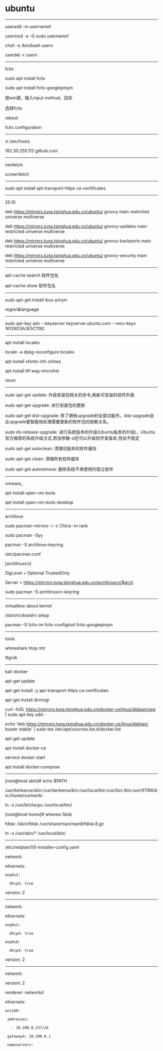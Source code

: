 # ubuntu

---

useradd -m username1

usermod -a -G sudo username1

chsh -s /bin/bash usern

userdel -r usern

---

fcitx

sudo apt install fcitx

sudo apt install fcitx-googlepinyin 

按win键，输入input method，回车

选择fcitx

reboot

fcitx configuration

---

vi /etc/hosts

192.30.255.113 github.com

---
neofetch

screenfetch

---

sudo apt install apt-transport-https ca-certificates

---
20.10

deb https://mirrors.tuna.tsinghua.edu.cn/ubuntu/ groovy main restricted universe multiverse

deb https://mirrors.tuna.tsinghua.edu.cn/ubuntu/ groovy-updates main restricted universe multiverse

deb https://mirrors.tuna.tsinghua.edu.cn/ubuntu/ groovy-backports main restricted universe multiverse

deb https://mirrors.tuna.tsinghua.edu.cn/ubuntu/ groovy-security main restricted universe multiverse

---

apt-cache search 软件包名

apt-cache show 软件包名

---

sudo apt-get install ibus-pinyin

region&language

---

 sudo apt-key adv --keyserver keyserver.ubuntu.com --recv-keys 16126D3A3E5C1192

---

apt install locales

locale -a dpkg-reconfigure locales 

apt install xfonts-intl-chines

apt install ttf-wqy-microhei

reoot

---

sudo apt-get update: 升级安装包相关的命令,刷新可安装的软件列表

sudo apt-get upgrade: 进行安装包的更新

sudo apt-get dist-upgrade: 除了拥有upgrade的全部功能外，dist-upgrade会比upgrade更智能地处理需要更新的软件包的依赖关系。

sudo do-release-upgrade: 进行系统版本的升级(Ubuntu版本的升级)，Ubuntu官方推荐的系统升级方式,若加参数-d还可以升级到开发版本,但会不稳定

sudo apt-get autoclean: 清理旧版本的软件缓存

sudo apt-get clean: 清理所有软件缓存

sudo apt-get autoremove: 删除系统不再使用的孤立软件

---

vmware_

apt install open-vm-tools

apt install open-vm-tools-desktop

---

archlinux

sudo pacman-mirrors -i -c China -m rank 

sudo pacman -Syy

pacman -S archlinux-keyring

/etc/pacman.conf

[archlinuxcn]

SigLevel = Optional TrustedOnly

Server = https://mirrors.tuna.tsinghua.edu.cn/archlinuxcn/$arch

sudo pacman -S archlinuxcn-keyring

---

virtualbox-about kernel

/sbin/rcvboxdrv setup

pacman -S fcitx-im fcitx-configtool fcitx-googlepinyin

---

tools

whireshark htop mtr 

Ngrok

---

kali-docker

apt-get update
 
apt-get install -y apt-transport-https ca-certificates
 
apt-get install dirmngr

curl -fsSL https://mirrors.tuna.tsinghua.edu.cn/docker-ce/linux/debian/gpg | sudo apt-key add -

echo 'deb https://mirrors.tuna.tsinghua.edu.cn/docker-ce/linux/debian/ buster stable' | sudo tee /etc/apt/sources.list.d/docker.list

apt-get update

apt install docker-ce

service docker start

apt install docker-compose

---

[root@host sbin]# echo $PATH

/usr/kerberos/sbin:/usr/kerberos/bin:/usr/local/bin:/usr/bin:/bin:/usr/X11R6/bin:/home/vurtne/bi

ln -s /usr/bin/lscpu /usr/local/bin/

[root@host home]# whereis fdisk

fdisk: /sbin/fdisk /usr/share/man/man8/fdisk.8.gz

ln -s /usr/sbin/* /usr/local/bin/

---

/etc/netplan/00-installer-config.yaml

network:

  ethernets:
  
    enp0s3:
    
      dhcp4: true
      
  version: 2

---

network:

  ethernets:
  
    enp0s3:
    
      dhcp4: true
      
    enp0s8:
    
      dhcp4: true
      
  version: 2

---

network:

  version: 2
  
  renderer: networkd
  
  ethernets:
  
    ens160:
    
     addresses:
     
       - 10.200.0.237/24
       
     gateway4: 10.200.0.1
     
     nameservers:


